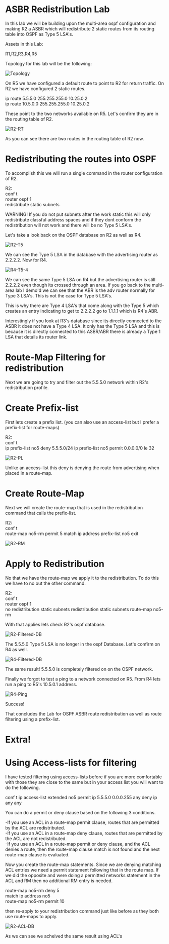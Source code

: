# ASBR Redistribution Lab

In this lab we will be building upon the multi-area ospf configuration and making R2 a ASBR which will redistribute 2 static routes from its routing table into OSPF as Type 5 LSA's.

Assets in this Lab:

R1,R2,R3,R4,R5

Topology for this lab will be the following:

![Topology](Images/Topology.PNG)

On R5 we have configured a default route to point to R2 for return traffic. On R2 we have configured 2 static routes.

ip route 5.5.5.0 255.255.255.0 10.25.0.2  
ip route 10.5.0.0 255.255.255.0 10.25.0.2

These point to the two networks available on R5. Let's confirm they are in the routing table of R2.

![R2-RT](Images/R2-RT.PNG)

As you can see there are two routes in the routing table of R2 now.

# Redistributing the routes into OSPF

To accomplish this we will run a single command in the router configuration of R2.

R2:  
conf t  
router ospf 1  
redistribute static subnets  

WARNING! If you do not put subnets after the work static this will only redistribute classful address spaces and if they dont conform the redistribution will not work and there will be no Type 5 LSA's.

Let's take a look back on the OSPF database on R2 as well as R4.

![R2-T5](Images/R2-T5.PNG)

We can see the Type 5 LSA in the database with the advertising router as 2.2.2.2. Now for R4.

![R4-T5-4](Images/R4-T5-4.PNG)

We can see the same Type 5 LSA on R4 but the advertising router is still 2.2.2.2 even though its crossed through an area. If you go back to the multi-area lab I demo'd we can see that the ABR is the adv router normally for Type 3 LSA's. This is not the case for Type 5 LSA's.

This is why there are Type 4 LSA's that come along with the Type 5 which creates an entry indicating to get to 2.2.2.2 go to 1.1.1.1 which is R4's ABR.

Interestingly if you look at R3's database since its directly connected to the ASBR it does not have a Type 4 LSA. It only has the Type 5 LSA and this is because it is directly connected to this ASBR/ABR there is already a Type 1 LSA that details its router link.

# Route-Map Filtering for redistribution

Next we are going to try and filter out the 5.5.5.0 network within R2's redistribution profile.

# Create Prefix-list

First lets create a prefix list. (you can also use an access-list but I prefer a prefix-list for route-maps)

R2:  
conf t  
ip prefix-list no5 deny 5.5.5.0/24
ip prefix-list no5 permit 0.0.0.0/0 le 32

![R2-PL](Images/R2-PL.PNG)

Unlike an access-list this deny is denying the route from advertising when placed in a route-map. 

# Create Route-Map

Next we will create the route-map that is used in the redistribution command that calls the prefix-list.

R2:  
conf t  
route-map no5-rm permit 5
match ip address prefix-list no5
exit

![R2-RM](Images/R2-RM.PNG)

# Apply to Redistribution

No that we have the route-map we apply it to the redistribution. To do this we have to no out the other command.

R2:  
conf t  
router ospf 1  
no redistribution static subnets
redistribution static subnets route-map no5-rm

With that applies lets check R2's ospf database.

![R2-Filtered-DB](Images/R2-Filtered-DB.PNG)

The 5.5.5.0 Type 5 LSA is no longer in the ospf Database. Let's confirm on R4 as well.

![R4-Filtered-DB](Images/R4-Filtered-DB.PNG)

The same result! 5.5.5.0 is completely filtered on on the OSPF network.

Finally we forgot to test a ping to a network connected on R5. From R4 lets run a ping to R5's 10.5.0.1 address.

![R4-Ping](Images/R4-Ping.PNG)

Success!

That concludes the Lab for OSPF ASBR route redistribution as well as route filtering using a prefix-list. 

# Extra!  
# Using Access-lists for filtering

I have tested filtering using access-lists before if you are more comfortable with those they are close to the same but in your access list you will want to do the following.

conf t
ip access-list extended no5
permit ip 5.5.5.0 0.0.0.255 any
deny ip any any

You can do a permit or deny clause based on the following 3 conditions.

-If you use an ACL in a route-map permit clause, routes that are permitted by the ACL are redistributed.  
-If you use an ACL in a route-map deny clause, routes that are permitted by the ACL are not redistributed.  
-If you use an ACL in a route-map permit or deny clause, and the ACL denies a route, then the route-map clause match is not found and the next  route-map clause is evaluated.

Now you create the route-map statements. Since we are denying matching ACL entries we need a permit statement following that in the route map. If we did the opposite and were doing a permitted networks statement in the ACL and RM then no additional RM entry is needed.

route-map no5-rm deny 5  
match ip address no5  
route-map no5-rm permit 10  

then re-apply to your redistribution command just like before as they both use route-maps to apply.

![R2-ACL-DB](Images/R2-ACL-DB.PNG)

As we can see we acheived the same result using ACL's